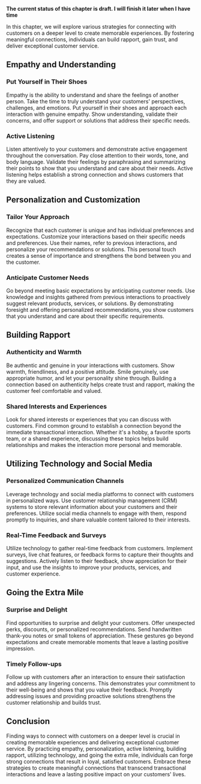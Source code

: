 **The current status of this chapter is draft. I will finish it later when I have time**

In this chapter, we will explore various strategies for connecting with customers on a deeper level to create memorable experiences. By fostering meaningful connections, individuals can build rapport, gain trust, and deliver exceptional customer service.

Empathy and Understanding
-------------------------

### Put Yourself in Their Shoes

Empathy is the ability to understand and share the feelings of another person. Take the time to truly understand your customers' perspectives, challenges, and emotions. Put yourself in their shoes and approach each interaction with genuine empathy. Show understanding, validate their concerns, and offer support or solutions that address their specific needs.

### Active Listening

Listen attentively to your customers and demonstrate active engagement throughout the conversation. Pay close attention to their words, tone, and body language. Validate their feelings by paraphrasing and summarizing their points to show that you understand and care about their needs. Active listening helps establish a strong connection and shows customers that they are valued.

Personalization and Customization
---------------------------------

### Tailor Your Approach

Recognize that each customer is unique and has individual preferences and expectations. Customize your interactions based on their specific needs and preferences. Use their names, refer to previous interactions, and personalize your recommendations or solutions. This personal touch creates a sense of importance and strengthens the bond between you and the customer.

### Anticipate Customer Needs

Go beyond meeting basic expectations by anticipating customer needs. Use knowledge and insights gathered from previous interactions to proactively suggest relevant products, services, or solutions. By demonstrating foresight and offering personalized recommendations, you show customers that you understand and care about their specific requirements.

Building Rapport
----------------

### Authenticity and Warmth

Be authentic and genuine in your interactions with customers. Show warmth, friendliness, and a positive attitude. Smile genuinely, use appropriate humor, and let your personality shine through. Building a connection based on authenticity helps create trust and rapport, making the customer feel comfortable and valued.

### Shared Interests and Experiences

Look for shared interests or experiences that you can discuss with customers. Find common ground to establish a connection beyond the immediate transactional interaction. Whether it's a hobby, a favorite sports team, or a shared experience, discussing these topics helps build relationships and makes the interaction more personal and memorable.

Utilizing Technology and Social Media
-------------------------------------

### Personalized Communication Channels

Leverage technology and social media platforms to connect with customers in personalized ways. Use customer relationship management (CRM) systems to store relevant information about your customers and their preferences. Utilize social media channels to engage with them, respond promptly to inquiries, and share valuable content tailored to their interests.

### Real-Time Feedback and Surveys

Utilize technology to gather real-time feedback from customers. Implement surveys, live chat features, or feedback forms to capture their thoughts and suggestions. Actively listen to their feedback, show appreciation for their input, and use the insights to improve your products, services, and customer experience.

Going the Extra Mile
--------------------

### Surprise and Delight

Find opportunities to surprise and delight your customers. Offer unexpected perks, discounts, or personalized recommendations. Send handwritten thank-you notes or small tokens of appreciation. These gestures go beyond expectations and create memorable moments that leave a lasting positive impression.

### Timely Follow-ups

Follow up with customers after an interaction to ensure their satisfaction and address any lingering concerns. This demonstrates your commitment to their well-being and shows that you value their feedback. Promptly addressing issues and providing proactive solutions strengthens the customer relationship and builds trust.

Conclusion
----------

Finding ways to connect with customers on a deeper level is crucial in creating memorable experiences and delivering exceptional customer service. By practicing empathy, personalization, active listening, building rapport, utilizing technology, and going the extra mile, individuals can forge strong connections that result in loyal, satisfied customers. Embrace these strategies to create meaningful connections that transcend transactional interactions and leave a lasting positive impact on your customers' lives.
